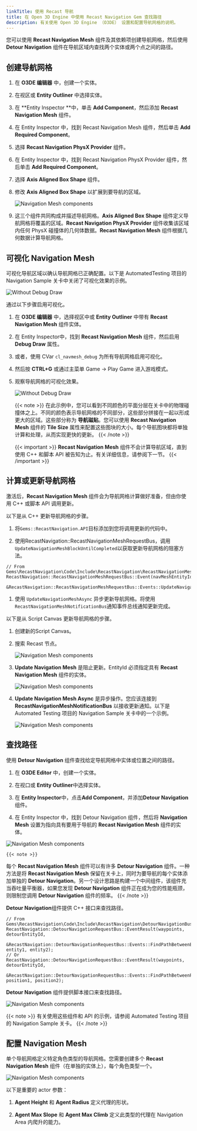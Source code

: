 ```yaml
---
linkTitle: 使用 Recast 导航
title: 在 Open 3D Engine 中使用 Recast Navigation Gem 查找路径
description: 有关使用 Open 3D Engine （O3DE） 设置和配置导航网格的说明。
---
```


您可以使用 **Recast Navigation Mesh** 组件及其依赖项创建导航网格，然后使用 **Detour Navigation** 组件在导航区域内查找两个实体或两个点之间的路径。

## 创建导航网格

1. 在 **O3DE 编辑器** 中，创建一个实体。

1. 在视区或 **Entity Outliner** 中选择实体。

1. 在 **Entity Inspector **中，单击 **Add Component**，然后添加 **Recast Navigation Mesh** 组件。

1. 在 Entity Inspector 中，找到 Recast Navigation Mesh 组件，然后单击 **Add Required Component**。

1. 选择 **Recast Navigation PhysX Provider** 组件。

1. 在 Entity Inspector 中，找到 Recast Navigation PhysX Provider 组件，然后单击 **Add Required Component**。

1. 选择 **Axis Aligned Box Shape** 组件。

1. 修改 **Axis Aligned Box Shape** 以扩展到要导航的区域。

	![Navigation Mesh components](/images/user-guide/interactivity/navigation/recast-navigation-mesh-components.png)

1. 这三个组件共同构成并描述导航网格。**Axis Aligned Box Shape** 组件定义导航网格将覆盖的区域。**Recast Navigation PhysX Provider** 组件收集该区域内任何 PhysX 碰撞体的几何体数据。**Recast Navigation Mesh** 组件根据几何数据计算导航网格。

## 可视化 Navigation Mesh

可视化导航区域以确认导航网格已正确配置。以下是 AutomatedTesting 项目的 Navigation Sample 关卡中关闭了可视化效果的示例。

![Without Debug Draw](/images/user-guide/interactivity/navigation/recast-without-debugdraw.png)

通过以下步骤启用可视化。

1. 在 **O3DE 编辑器** 中，选择视区中或 **Entity Outliner** 中带有 **Recast Navigation Mesh** 组件实体。

1. 在 Entity Inspector中，找到 **Recast Navigation Mesh** 组件，然后启用 **Debug Draw** 属性。

1. 或者，使用 CVar `cl_navmesh_debug` 为所有导航网格启用可视化。

1. 然后按 **CTRL+G** 或通过主菜单 Game -> Play Game 进入游戏模式。

1. 观察导航网格的可视化效果。

    ![Without Debug Draw](/images/user-guide/interactivity/navigation/recast-debugdraw.png)

    {{< note >}}
在此示例中，您可以看到不同颜色的平面分层在关卡中的物理碰撞体之上。不同的颜色表示导航网格的不同部分，这些部分拼接在一起以形成更大的区域。这些部分称为 **导航磁贴**。您可以使用 **Recast Navigation Mesh** 组件的 **Tile Size** 属性来配置这些图块的大小。每个导航图块都将单独计算和处理，从而实现更快的更新。
{{< /note >}}

    {{< important >}}
**Recast Navigation Mesh** 组件不会计算导航区域，直到使用 C++ 和脚本 API 被告知为止。有关详细信息，请参阅下一节。
{{< /important >}}

## 计算或更新导航网格

激活后，**Recast Navigation Mesh** 组件会为导航网格计算做好准备，但由你使用 C++ 或脚本 API 调用更新。

以下是从 C++ 更新导航网格的步骤。

1. 将`Gems::RecastNavigation.API`目标添加到您将调用更新的代码中。

1. 使用RecastNavigation::RecastNavigationMeshRequestBus，调用`UpdateNavigationMeshBlockUntilCompleted`以获取更新导航网格的阻塞方法。

```
// From Gems\RecastNavigation\Code\Include\RecastNavigation\RecastNavigationMeshBus.h
RecastNavigation::RecastNavigationMeshRequestBus::Event(navMeshEntityId,
    &RecastNavigation::RecastNavigationMeshRequestBus::Events::UpdateNavigationMeshBlockUntilCompleted);
```

1. 使用 `UpdateNavigationMeshAsync` 异步更新导航网格。将使用`RecastNavigationMeshNotificationBus`通知事件总线通知更新完成。

以下是从 Script Canvas 更新导航网格的步骤。

1. 创建新的Script Canvas。

1. 搜索 Recast 节点。

	![Navigation Mesh components](/images/user-guide/interactivity/navigation/script-canvas-recast-search.png)

1. **Update Navigation Mesh** 是阻止更新。EntityId 必须指定具有 **Recast Navigation Mesh** 组件的实体。

	![Navigation Mesh components](/images/user-guide/interactivity/navigation/sc-update-navigation-mesh.png)

1. **Update Navigation Mesh Async** 是异步操作。您应该连接到 **RecastNavigationMeshNotificationBus** 以接收更新通知。以下是 Automated Testing 项目的 Navigation Sample 关卡中的一个示例。

	![Navigation Mesh components](/images/user-guide/interactivity/navigation/sc-update-navmesh-async-example.png)


## 查找路径

使用 **Detour Navigation** 组件查找给定导航网格中实体或位置之间的路径。

1. 在 **O3DE Editor** 中，创建一个实体。

1. 在视口或 **Entity Outliner**中选择实体。

1. 在 **Entity Inspector**中，点击**Add Component**，并添加**Detour Navigation**组件。

1. 在 Entity Inspector 中，找到 Detour Navigation 组件，然后将 **Navigation Mesh** 设置为指向具有要用于导航的 **Recast Navigation Mesh** 组件的实体。

![Navigation Mesh components](/images/user-guide/interactivity/navigation/detour-component.png)

    {{< note >}}
每个 **Recast Navigation Mesh** 组件可以有许多 **Detour Navigation** 组件。一种方法是将 **Recast Navigation Mesh** 保留在关卡上，同时为要导航的每个实体添加单独的 **Detour Navigation**。另一个设计思路是构建一个中间组件，该组件充当吞吐量平衡器，如果您发现 **Detour Navigation** 组件正在成为您的性能瓶颈，则限制您调用 **Detour Navigation** 组件的频率。
{{< /note >}}

**Detour Navigation**组件提供 C++ 接口来查找路径。

```
// From Gems\RecastNavigation\Code\Include\RecastNavigation\DetourNavigationBus.h
RecastNavigation::DetourNavigationRequestBus::EventResult(waypoints, detourEntityId,
    &RecastNavigation::DetourNavigationRequestBus::Events::FindPathBetweenEntities, entity1, entity2);
// Or
RecastNavigation::DetourNavigationRequestBus::EventResult(waypoints, detourEntityId,
    &RecastNavigation::DetourNavigationRequestBus::Events::FindPathBetweenPositions, position1, position2);
```

**Detour Navigation** 组件提供脚本接口来查找路径。

![Navigation Mesh components](/images/user-guide/interactivity/navigation/sc-find-path-between-positions.png)

{{< note >}}
有关使用这些组件和 API 的示例，请参阅 Automated Testing 项目的 Navigation Sample 关卡。
{{< /note >}}


## 配置 Navigation Mesh

单个导航网格定义特定角色类型的导航网格。您需要创建多个 **Recast Navigation Mesh** 组件（在单独的实体上），每个角色类型一个。

![Navigation Mesh components](/images/user-guide/interactivity/navigation/recast-navmesh-component.png)

以下是重要的 actor 参数：

1. **Agent Height** 和 **Agent Radius** 定义代理的形状。

1. **Agent Max Slope** 和 **Agent Max Climb** 定义此类型的代理在 Navigation Area 内爬升的能力。

